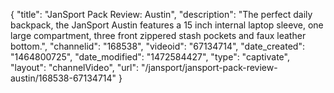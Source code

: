 {
    "title": "JanSport Pack Review: Austin",
    "description": "The perfect daily backpack, the JanSport Austin features a 15 inch internal laptop sleeve, one large compartment, three front zippered stash pockets and faux leather bottom.",
    "channelid": "168538",
    "videoid": "67134714",
    "date_created": "1464800725",
    "date_modified": "1472584427",
    "type": "captivate",
    "layout": "channelVideo",
    "url": "\/jansport\/jansport-pack-review-austin\/168538-67134714"
}